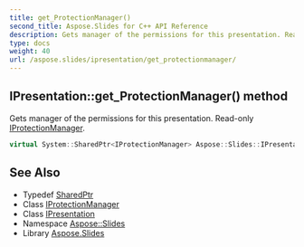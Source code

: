 ```yaml
---
title: get_ProtectionManager()
second_title: Aspose.Slides for C++ API Reference
description: Gets manager of the permissions for this presentation. Read-only IProtectionManager.
type: docs
weight: 40
url: /aspose.slides/ipresentation/get_protectionmanager/
---
```

## IPresentation::get_ProtectionManager() method


Gets manager of the permissions for this presentation. Read-only [IProtectionManager](../../iprotectionmanager/).

```cpp
virtual System::SharedPtr<IProtectionManager> Aspose::Slides::IPresentation::get_ProtectionManager()=0
```

## See Also

* Typedef [SharedPtr](../../../system/sharedptr/)
* Class [IProtectionManager](../../iprotectionmanager/)
* Class [IPresentation](../)
* Namespace [Aspose::Slides](../../)
* Library [Aspose.Slides](../../../)